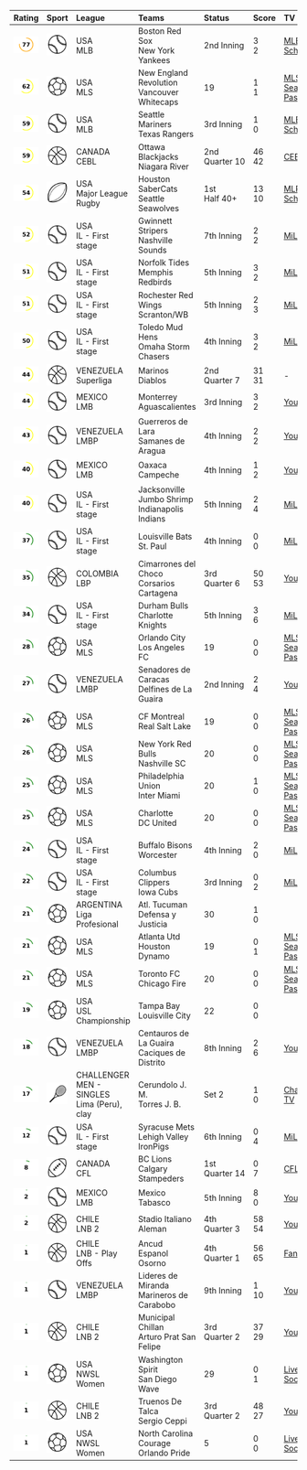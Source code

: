 | Rating                                                                                                                                 | Sport                                                                                                                     | League                                        | Teams                                             | Status         | Score    | TV Listing                                                                                                      |
|:---------------------------------------------------------------------------------------------------------------------------------------|:--------------------------------------------------------------------------------------------------------------------------|:----------------------------------------------|:--------------------------------------------------|:---------------|:---------|:----------------------------------------------------------------------------------------------------------------|
| <img src="https://raw.githubusercontent.com/BlakeDuncan25/Donut-SVG-Ratings/bac4e4a278175106499642192132b1786a9aec38/77.svg" alt="77"> | <img src="https://raw.githubusercontent.com/BlakeDuncan25/Donut-SVG-Ratings/master/baseball.png" alt="Baseball">          | USA<br>MLB                                    | Boston Red Sox<br>New York Yankees                | 2nd Inning     | 3<br>2   | <a href="https://www.mlb.com/schedule">MLB Schedule</a>                                                         |
| <img src="https://raw.githubusercontent.com/BlakeDuncan25/Donut-SVG-Ratings/bac4e4a278175106499642192132b1786a9aec38/62.svg" alt="62"> | <img src="https://raw.githubusercontent.com/BlakeDuncan25/Donut-SVG-Ratings/master/soccer.png" alt="Soccer">              | USA<br>MLS                                    | New England Revolution<br>Vancouver Whitecaps     | 19             | 1<br>1   | <a href="https://tv.apple.com/us/channel/tvs.sbd.7000">MLS Season Pass</a>                                      |
| <img src="https://raw.githubusercontent.com/BlakeDuncan25/Donut-SVG-Ratings/bac4e4a278175106499642192132b1786a9aec38/59.svg" alt="59"> | <img src="https://raw.githubusercontent.com/BlakeDuncan25/Donut-SVG-Ratings/master/baseball.png" alt="Baseball">          | USA<br>MLB                                    | Seattle Mariners<br>Texas Rangers                 | 3rd Inning     | 1<br>0   | <a href="https://www.mlb.com/schedule">MLB Schedule</a>                                                         |
| <img src="https://raw.githubusercontent.com/BlakeDuncan25/Donut-SVG-Ratings/bac4e4a278175106499642192132b1786a9aec38/59.svg" alt="59"> | <img src="https://raw.githubusercontent.com/BlakeDuncan25/Donut-SVG-Ratings/master/basketball.png" alt="Basketball">      | CANADA<br>CEBL                                | Ottawa Blackjacks<br>Niagara River                | 2nd Quarter 10 | 46<br>42 | <a href="https://plus.cebl.ca/">CEBL+</a>                                                                       |
| <img src="https://raw.githubusercontent.com/BlakeDuncan25/Donut-SVG-Ratings/bac4e4a278175106499642192132b1786a9aec38/54.svg" alt="54"> | <img src="https://raw.githubusercontent.com/BlakeDuncan25/Donut-SVG-Ratings/master/rugby.png" alt="Rugby">                | USA<br>Major League Rugby                     | Houston SaberCats<br>Seattle Seawolves            | 1st Half 40+   | 13<br>10 | <a href="https://www.majorleague.rugby/schedules/">MLR Schedule</a>                                             |
| <img src="https://raw.githubusercontent.com/BlakeDuncan25/Donut-SVG-Ratings/bac4e4a278175106499642192132b1786a9aec38/52.svg" alt="52"> | <img src="https://raw.githubusercontent.com/BlakeDuncan25/Donut-SVG-Ratings/master/baseball.png" alt="Baseball">          | USA<br>IL - First stage                       | Gwinnett Stripers<br>Nashville Sounds             | 7th Inning     | 2<br>2   | <a href="http://milb.tv/">MiLB.TV</a>                                                                           |
| <img src="https://raw.githubusercontent.com/BlakeDuncan25/Donut-SVG-Ratings/bac4e4a278175106499642192132b1786a9aec38/51.svg" alt="51"> | <img src="https://raw.githubusercontent.com/BlakeDuncan25/Donut-SVG-Ratings/master/baseball.png" alt="Baseball">          | USA<br>IL - First stage                       | Norfolk Tides<br>Memphis Redbirds                 | 5th Inning     | 3<br>2   | <a href="http://milb.tv/">MiLB.TV</a>                                                                           |
| <img src="https://raw.githubusercontent.com/BlakeDuncan25/Donut-SVG-Ratings/bac4e4a278175106499642192132b1786a9aec38/51.svg" alt="51"> | <img src="https://raw.githubusercontent.com/BlakeDuncan25/Donut-SVG-Ratings/master/baseball.png" alt="Baseball">          | USA<br>IL - First stage                       | Rochester Red Wings<br>Scranton/WB                | 5th Inning     | 2<br>3   | <a href="http://milb.tv/">MiLB.TV</a>                                                                           |
| <img src="https://raw.githubusercontent.com/BlakeDuncan25/Donut-SVG-Ratings/bac4e4a278175106499642192132b1786a9aec38/50.svg" alt="50"> | <img src="https://raw.githubusercontent.com/BlakeDuncan25/Donut-SVG-Ratings/master/baseball.png" alt="Baseball">          | USA<br>IL - First stage                       | Toledo Mud Hens<br>Omaha Storm Chasers            | 4th Inning     | 3<br>2   | <a href="http://milb.tv/">MiLB.TV</a>                                                                           |
| <img src="https://raw.githubusercontent.com/BlakeDuncan25/Donut-SVG-Ratings/bac4e4a278175106499642192132b1786a9aec38/44.svg" alt="44"> | <img src="https://raw.githubusercontent.com/BlakeDuncan25/Donut-SVG-Ratings/master/basketball.png" alt="Basketball">      | VENEZUELA<br>Superliga                        | Marinos<br>Diablos                                | 2nd Quarter 7  | 31<br>31 | -                                                                                                               |
| <img src="https://raw.githubusercontent.com/BlakeDuncan25/Donut-SVG-Ratings/bac4e4a278175106499642192132b1786a9aec38/44.svg" alt="44"> | <img src="https://raw.githubusercontent.com/BlakeDuncan25/Donut-SVG-Ratings/master/baseball.png" alt="Baseball">          | MEXICO<br>LMB                                 | Monterrey<br>Aguascalientes                       | 3rd Inning     | 3<br>2   | <a href="https://www.youtube.com/results?search_query=liga+mexicana+de+beisbol&sp=EgJAAQ%253D%253D">YouTube</a> |
| <img src="https://raw.githubusercontent.com/BlakeDuncan25/Donut-SVG-Ratings/bac4e4a278175106499642192132b1786a9aec38/43.svg" alt="43"> | <img src="https://raw.githubusercontent.com/BlakeDuncan25/Donut-SVG-Ratings/master/baseball.png" alt="Baseball">          | VENEZUELA<br>LMBP                             | Guerreros de Lara<br>Samanes de Aragua            | 4th Inning     | 2<br>2   | <a href="https://www.youtube.com/@LMBPVE/streams">YouTube</a>                                                   |
| <img src="https://raw.githubusercontent.com/BlakeDuncan25/Donut-SVG-Ratings/bac4e4a278175106499642192132b1786a9aec38/40.svg" alt="40"> | <img src="https://raw.githubusercontent.com/BlakeDuncan25/Donut-SVG-Ratings/master/baseball.png" alt="Baseball">          | MEXICO<br>LMB                                 | Oaxaca<br>Campeche                                | 4th Inning     | 1<br>2   | <a href="https://www.youtube.com/results?search_query=liga+mexicana+de+beisbol&sp=EgJAAQ%253D%253D">YouTube</a> |
| <img src="https://raw.githubusercontent.com/BlakeDuncan25/Donut-SVG-Ratings/bac4e4a278175106499642192132b1786a9aec38/40.svg" alt="40"> | <img src="https://raw.githubusercontent.com/BlakeDuncan25/Donut-SVG-Ratings/master/baseball.png" alt="Baseball">          | USA<br>IL - First stage                       | Jacksonville Jumbo Shrimp<br>Indianapolis Indians | 5th Inning     | 2<br>4   | <a href="http://milb.tv/">MiLB.TV</a>                                                                           |
| <img src="https://raw.githubusercontent.com/BlakeDuncan25/Donut-SVG-Ratings/bac4e4a278175106499642192132b1786a9aec38/37.svg" alt="37"> | <img src="https://raw.githubusercontent.com/BlakeDuncan25/Donut-SVG-Ratings/master/baseball.png" alt="Baseball">          | USA<br>IL - First stage                       | Louisville Bats<br>St. Paul                       | 4th Inning     | 0<br>0   | <a href="http://milb.tv/">MiLB.TV</a>                                                                           |
| <img src="https://raw.githubusercontent.com/BlakeDuncan25/Donut-SVG-Ratings/bac4e4a278175106499642192132b1786a9aec38/35.svg" alt="35"> | <img src="https://raw.githubusercontent.com/BlakeDuncan25/Donut-SVG-Ratings/master/basketball.png" alt="Basketball">      | COLOMBIA<br>LBP                               | Cimarrones del Choco<br>Corsarios Cartagena       | 3rd Quarter 6  | 50<br>53 | <a href="https://www.youtube.com/@dpbcolombia/streams">YouTube</a>                                              |
| <img src="https://raw.githubusercontent.com/BlakeDuncan25/Donut-SVG-Ratings/bac4e4a278175106499642192132b1786a9aec38/34.svg" alt="34"> | <img src="https://raw.githubusercontent.com/BlakeDuncan25/Donut-SVG-Ratings/master/baseball.png" alt="Baseball">          | USA<br>IL - First stage                       | Durham Bulls<br>Charlotte Knights                 | 5th Inning     | 3<br>6   | <a href="http://milb.tv/">MiLB.TV</a>                                                                           |
| <img src="https://raw.githubusercontent.com/BlakeDuncan25/Donut-SVG-Ratings/bac4e4a278175106499642192132b1786a9aec38/28.svg" alt="28"> | <img src="https://raw.githubusercontent.com/BlakeDuncan25/Donut-SVG-Ratings/master/soccer.png" alt="Soccer">              | USA<br>MLS                                    | Orlando City<br>Los Angeles FC                    | 19             | 0<br>0   | <a href="https://tv.apple.com/us/channel/tvs.sbd.7000">MLS Season Pass</a>                                      |
| <img src="https://raw.githubusercontent.com/BlakeDuncan25/Donut-SVG-Ratings/bac4e4a278175106499642192132b1786a9aec38/27.svg" alt="27"> | <img src="https://raw.githubusercontent.com/BlakeDuncan25/Donut-SVG-Ratings/master/baseball.png" alt="Baseball">          | VENEZUELA<br>LMBP                             | Senadores de Caracas<br>Delfines de La Guaira     | 2nd Inning     | 2<br>4   | <a href="https://www.youtube.com/@LMBPVE/streams">YouTube</a>                                                   |
| <img src="https://raw.githubusercontent.com/BlakeDuncan25/Donut-SVG-Ratings/bac4e4a278175106499642192132b1786a9aec38/26.svg" alt="26"> | <img src="https://raw.githubusercontent.com/BlakeDuncan25/Donut-SVG-Ratings/master/soccer.png" alt="Soccer">              | USA<br>MLS                                    | CF Montreal<br>Real Salt Lake                     | 19             | 0<br>0   | <a href="https://tv.apple.com/us/channel/tvs.sbd.7000">MLS Season Pass</a>                                      |
| <img src="https://raw.githubusercontent.com/BlakeDuncan25/Donut-SVG-Ratings/bac4e4a278175106499642192132b1786a9aec38/26.svg" alt="26"> | <img src="https://raw.githubusercontent.com/BlakeDuncan25/Donut-SVG-Ratings/master/soccer.png" alt="Soccer">              | USA<br>MLS                                    | New York Red Bulls<br>Nashville SC                | 20             | 0<br>0   | <a href="https://tv.apple.com/us/channel/tvs.sbd.7000">MLS Season Pass</a>                                      |
| <img src="https://raw.githubusercontent.com/BlakeDuncan25/Donut-SVG-Ratings/bac4e4a278175106499642192132b1786a9aec38/25.svg" alt="25"> | <img src="https://raw.githubusercontent.com/BlakeDuncan25/Donut-SVG-Ratings/master/soccer.png" alt="Soccer">              | USA<br>MLS                                    | Philadelphia Union<br>Inter Miami                 | 20             | 1<br>0   | <a href="https://tv.apple.com/us/channel/tvs.sbd.7000">MLS Season Pass</a>                                      |
| <img src="https://raw.githubusercontent.com/BlakeDuncan25/Donut-SVG-Ratings/bac4e4a278175106499642192132b1786a9aec38/25.svg" alt="25"> | <img src="https://raw.githubusercontent.com/BlakeDuncan25/Donut-SVG-Ratings/master/soccer.png" alt="Soccer">              | USA<br>MLS                                    | Charlotte<br>DC United                            | 20             | 0<br>0   | <a href="https://tv.apple.com/us/channel/tvs.sbd.7000">MLS Season Pass</a>                                      |
| <img src="https://raw.githubusercontent.com/BlakeDuncan25/Donut-SVG-Ratings/bac4e4a278175106499642192132b1786a9aec38/24.svg" alt="24"> | <img src="https://raw.githubusercontent.com/BlakeDuncan25/Donut-SVG-Ratings/master/baseball.png" alt="Baseball">          | USA<br>IL - First stage                       | Buffalo Bisons<br>Worcester                       | 4th Inning     | 2<br>0   | <a href="http://milb.tv/">MiLB.TV</a>                                                                           |
| <img src="https://raw.githubusercontent.com/BlakeDuncan25/Donut-SVG-Ratings/bac4e4a278175106499642192132b1786a9aec38/22.svg" alt="22"> | <img src="https://raw.githubusercontent.com/BlakeDuncan25/Donut-SVG-Ratings/master/baseball.png" alt="Baseball">          | USA<br>IL - First stage                       | Columbus Clippers<br>Iowa Cubs                    | 3rd Inning     | 0<br>2   | <a href="http://milb.tv/">MiLB.TV</a>                                                                           |
| <img src="https://raw.githubusercontent.com/BlakeDuncan25/Donut-SVG-Ratings/bac4e4a278175106499642192132b1786a9aec38/21.svg" alt="21"> | <img src="https://raw.githubusercontent.com/BlakeDuncan25/Donut-SVG-Ratings/master/soccer.png" alt="Soccer">              | ARGENTINA<br>Liga Profesional                 | Atl. Tucuman<br>Defensa y Justicia                | 30             | 1<br>0   |                                                                                                                 |
| <img src="https://raw.githubusercontent.com/BlakeDuncan25/Donut-SVG-Ratings/bac4e4a278175106499642192132b1786a9aec38/21.svg" alt="21"> | <img src="https://raw.githubusercontent.com/BlakeDuncan25/Donut-SVG-Ratings/master/soccer.png" alt="Soccer">              | USA<br>MLS                                    | Atlanta Utd<br>Houston Dynamo                     | 19             | 0<br>1   | <a href="https://tv.apple.com/us/channel/tvs.sbd.7000">MLS Season Pass</a>                                      |
| <img src="https://raw.githubusercontent.com/BlakeDuncan25/Donut-SVG-Ratings/bac4e4a278175106499642192132b1786a9aec38/21.svg" alt="21"> | <img src="https://raw.githubusercontent.com/BlakeDuncan25/Donut-SVG-Ratings/master/soccer.png" alt="Soccer">              | USA<br>MLS                                    | Toronto FC<br>Chicago Fire                        | 20             | 0<br>0   | <a href="https://tv.apple.com/us/channel/tvs.sbd.7000">MLS Season Pass</a>                                      |
| <img src="https://raw.githubusercontent.com/BlakeDuncan25/Donut-SVG-Ratings/bac4e4a278175106499642192132b1786a9aec38/19.svg" alt="19"> | <img src="https://raw.githubusercontent.com/BlakeDuncan25/Donut-SVG-Ratings/master/soccer.png" alt="Soccer">              | USA<br>USL Championship                       | Tampa Bay<br>Louisville City                      | 22             | 0<br>0   | <a href="#N/A"></a>                                                                                             |
| <img src="https://raw.githubusercontent.com/BlakeDuncan25/Donut-SVG-Ratings/bac4e4a278175106499642192132b1786a9aec38/18.svg" alt="18"> | <img src="https://raw.githubusercontent.com/BlakeDuncan25/Donut-SVG-Ratings/master/baseball.png" alt="Baseball">          | VENEZUELA<br>LMBP                             | Centauros de La Guaira<br>Caciques de Distrito    | 8th Inning     | 2<br>6   | <a href="https://www.youtube.com/@LMBPVE/streams">YouTube</a>                                                   |
| <img src="https://raw.githubusercontent.com/BlakeDuncan25/Donut-SVG-Ratings/bac4e4a278175106499642192132b1786a9aec38/17.svg" alt="17"> | <img src="https://raw.githubusercontent.com/BlakeDuncan25/Donut-SVG-Ratings/master/tennis.png" alt="Tennis">              | CHALLENGER MEN - SINGLES<br>Lima (Peru), clay | Cerundolo J. M.<br>Torres J. B.                   | Set 2          | 1<br>0   | <a href="https://www.atptour.com/en/atp-challenger-tour/challenger-tv">Challenger TV</a>                        |
| <img src="https://raw.githubusercontent.com/BlakeDuncan25/Donut-SVG-Ratings/bac4e4a278175106499642192132b1786a9aec38/12.svg" alt="12"> | <img src="https://raw.githubusercontent.com/BlakeDuncan25/Donut-SVG-Ratings/master/baseball.png" alt="Baseball">          | USA<br>IL - First stage                       | Syracuse Mets<br>Lehigh Valley IronPigs           | 6th Inning     | 0<br>4   | <a href="http://milb.tv/">MiLB.TV</a>                                                                           |
| <img src="https://raw.githubusercontent.com/BlakeDuncan25/Donut-SVG-Ratings/bac4e4a278175106499642192132b1786a9aec38/8.svg" alt="8">   | <img src="https://raw.githubusercontent.com/BlakeDuncan25/Donut-SVG-Ratings/master/football.png" alt="American Football"> | CANADA<br>CFL                                 | BC Lions<br>Calgary Stampeders                    | 1st Quarter 14 | 0<br>7   | <a href="https://www.cfl.ca/plus/">CFL+</a>                                                                     |
| <img src="https://raw.githubusercontent.com/BlakeDuncan25/Donut-SVG-Ratings/bac4e4a278175106499642192132b1786a9aec38/2.svg" alt="2">   | <img src="https://raw.githubusercontent.com/BlakeDuncan25/Donut-SVG-Ratings/master/baseball.png" alt="Baseball">          | MEXICO<br>LMB                                 | Mexico<br>Tabasco                                 | 5th Inning     | 8<br>0   | <a href="https://www.youtube.com/results?search_query=liga+mexicana+de+beisbol&sp=EgJAAQ%253D%253D">YouTube</a> |
| <img src="https://raw.githubusercontent.com/BlakeDuncan25/Donut-SVG-Ratings/bac4e4a278175106499642192132b1786a9aec38/2.svg" alt="2">   | <img src="https://raw.githubusercontent.com/BlakeDuncan25/Donut-SVG-Ratings/master/basketball.png" alt="Basketball">      | CHILE<br>LNB 2                                | Stadio Italiano<br>Aleman                         | 4th Quarter 3  | 58<br>54 | <a href="https://www.youtube.com/@LNBChile/streams">YouTube</a>                                                 |
| <img src="https://raw.githubusercontent.com/BlakeDuncan25/Donut-SVG-Ratings/bac4e4a278175106499642192132b1786a9aec38/1.svg" alt="1">   | <img src="https://raw.githubusercontent.com/BlakeDuncan25/Donut-SVG-Ratings/master/basketball.png" alt="Basketball">      | CHILE<br>LNB - Play Offs                      | Ancud<br>Espanol Osorno                           | 4th Quarter 1  | 56<br>65 | <a href="https://watch.fanatiz.com/seemore/Live-and-Past-Games/5ed66bf1557473001075a9db">Fanatiz</a>            |
| <img src="https://raw.githubusercontent.com/BlakeDuncan25/Donut-SVG-Ratings/bac4e4a278175106499642192132b1786a9aec38/1.svg" alt="1">   | <img src="https://raw.githubusercontent.com/BlakeDuncan25/Donut-SVG-Ratings/master/baseball.png" alt="Baseball">          | VENEZUELA<br>LMBP                             | Lideres de Miranda<br>Marineros de Carabobo       | 9th Inning     | 1<br>10  | <a href="https://www.youtube.com/@LMBPVE/streams">YouTube</a>                                                   |
| <img src="https://raw.githubusercontent.com/BlakeDuncan25/Donut-SVG-Ratings/bac4e4a278175106499642192132b1786a9aec38/1.svg" alt="1">   | <img src="https://raw.githubusercontent.com/BlakeDuncan25/Donut-SVG-Ratings/master/basketball.png" alt="Basketball">      | CHILE<br>LNB 2                                | Municipal Chillan<br>Arturo Prat San Felipe       | 3rd Quarter 2  | 37<br>29 | <a href="https://www.youtube.com/@LNBChile/streams">YouTube</a>                                                 |
| <img src="https://raw.githubusercontent.com/BlakeDuncan25/Donut-SVG-Ratings/bac4e4a278175106499642192132b1786a9aec38/1.svg" alt="1">   | <img src="https://raw.githubusercontent.com/BlakeDuncan25/Donut-SVG-Ratings/master/soccer.png" alt="Soccer">              | USA<br>NWSL Women                             | Washington Spirit<br>San Diego Wave               | 29             | 0<br>1   | <a href="https://www.livesoccertv.com/competitions/united-states/nwsl/">Live Soccer TV</a>                      |
| <img src="https://raw.githubusercontent.com/BlakeDuncan25/Donut-SVG-Ratings/bac4e4a278175106499642192132b1786a9aec38/1.svg" alt="1">   | <img src="https://raw.githubusercontent.com/BlakeDuncan25/Donut-SVG-Ratings/master/basketball.png" alt="Basketball">      | CHILE<br>LNB 2                                | Truenos De Talca<br>Sergio Ceppi                  | 3rd Quarter 2  | 48<br>27 | <a href="https://www.youtube.com/@LNBChile/streams">YouTube</a>                                                 |
| <img src="https://raw.githubusercontent.com/BlakeDuncan25/Donut-SVG-Ratings/bac4e4a278175106499642192132b1786a9aec38/1.svg" alt="1">   | <img src="https://raw.githubusercontent.com/BlakeDuncan25/Donut-SVG-Ratings/master/soccer.png" alt="Soccer">              | USA<br>NWSL Women                             | North Carolina Courage<br>Orlando Pride           | 5              | 0<br>0   | <a href="https://www.livesoccertv.com/competitions/united-states/nwsl/">Live Soccer TV</a>                      |